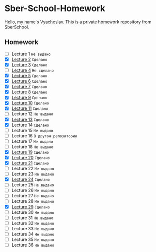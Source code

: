 # Sber-School-Homework

Hello, my name's Vyacheslav. This is a private homework repository from SberSchool.

## Homework

- [ ] Lecture 1 `Не выдано`
- [x] [Lecture 2](Lecture-2/Homework-2) `Сделано`
- [x] [Lecture 3](Lecture-3/Homework-3.swift) `Сделано`
- [ ] [Lecture 4](Lecture-4/Homework-4.swift) `Не сделано`
- [x] [Lecture 5](Lecture-5/Homework-5.swift) `Сделано`
- [x] [Lecture 6](Lecture-6) `Сделано`
- [x] [Lecture 7](Lecture-7/Homework-7.swift) `Сделано`
- [x] [Lecture 8](Lecture-8/Homework-8.swift) `Сделано`
- [x] [Lecture 9](Lecture-9/Homework-9.swift) `Сделано`
- [x] [Lecture 10](Lecture-10) `Сделано`
- [x] [Lecture 11](Lecture-11) `Сделано`
- [ ] Lecture 12 `Не выдано`
- [x] [Lecture 13](Lecture-13) `Сделано`
- [x] [Lecture 14](Lecture-14) `Сделано`
- [ ] Lecture 15 `Не выдано`
- [ ] Lecture 16 `В другом репозитории`
- [ ] Lecture 17 `Не выдано`
- [ ] Lecture 18 `Не выдано`
- [x] [Lecture 19](Lecture-19) `Сделано`
- [x] [Lecture 20](Lecture-20) `Сделано`
- [x] [Lecture 21](Lecture-21) `Сделано`
- [ ] Lecture 22 `Не выдано`
- [ ] Lecture 23 `Не выдано`
- [x] [Lecture 24](Lecture-24) `Сделано`
- [ ] Lecture 25 `Не выдано`
- [ ] Lecture 26 `Не выдано`
- [ ] Lecture 27 `Не выдано`
- [ ] Lecture 28 `Не выдано`
- [x] [Lecture 29](Lecture-29) `Сделано`
- [ ] Lecture 30 `Не выдано`
- [ ] Lecture 31 `Не выдано`
- [ ] Lecture 32 `Не выдано`
- [ ] Lecture 33 `Не выдано`
- [ ] Lecture 34 `Не выдано`
- [ ] Lecture 35 `Не выдано`
- [ ] Lecture 36 `Не выдано`
